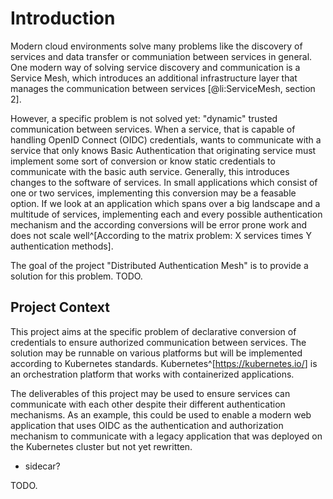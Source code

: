 # Introduction

Modern cloud environments solve many problems like the discovery of
services and data transfer or communiation between services
in general. One modern way of solving service discovery and communication
is a Service Mesh, which introduces an additional infrastructure
layer that manages the communication between services [@li:ServiceMesh, section 2].

However, a specific problem is not solved yet: "dynamic" trusted communication between
services. When a service, that is capable of handling OpenID Connect (OIDC)
credentials, wants to communicate with a service that only knows Basic Authentication
that originating service must implement some sort of conversion or know
static credentials to communicate with the basic auth service.
Generally, this introduces changes to the software of services. In small
applications which consist of one or two services, implementing this
conversion may be a feasable option. If we look at an application which
spans over a big landscape and a multitude of services, implementing each
and every possible authentication mechanism and the according conversions
will be error prone work and does not scale well^[According to the matrix problem:
X services times Y authentication methods].

The goal of the project "Distributed Authentication Mesh" is to provide a solution
for this problem. TODO.

## Project Context

This project aims at the specific problem of declarative conversion
of credentials to ensure authorized communication between services.
The solution may be runnable on various platforms but will be implemented
according to Kubernetes standards. Kubernetes^[<https://kubernetes.io/>] is an
orchestration platform that works with containerized applications.

The deliverables of this project may be used to ensure services can
communicate with each other despite their different authentication
mechanisms. As an example, this could be used to enable a modern
web application that uses OIDC as the authentication and authorization
mechanism to communicate with a legacy application that was deployed
on the Kubernetes cluster but not yet rewritten.

- sidecar?

TODO.
